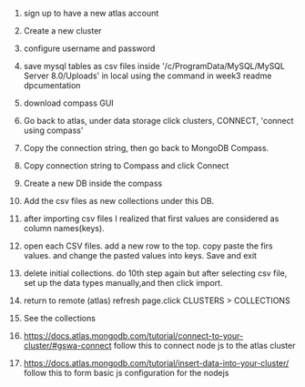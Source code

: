 1. sign up to have a new atlas account
2. Create a new cluster
3. configure username and password
4. save mysql tables as csv files inside '/c/ProgramData/MySQL/MySQL Server 8.0/Uploads' in local using the command in week3 readme dpcumentation
5. download compass GUI
6. Go back to atlas, under data storage click clusters, CONNECT, 'connect using compass'
7. Copy the connection string, then go back to  MongoDB Compass. 
8. Copy connection string to Compass and click Connect
9. Create a new DB inside the compass
10. Add the csv files as new collections under this DB.
11. after importing csv files I realized that first values are considered as column names(keys).
12. open each CSV files. add a new row to the top. copy paste the firs values. and change the pasted values into keys. Save and exit
13. delete initial collections. do 10th step again but after selecting csv file, set up the data types manually,and then click import. 
14. return to remote (atlas) refresh page.click CLUSTERS > COLLECTIONS
15. See the collections
16. https://docs.atlas.mongodb.com/tutorial/connect-to-your-cluster/#gswa-connect follow this to connect node js to the atlas cluster

17. https://docs.atlas.mongodb.com/tutorial/insert-data-into-your-cluster/  follow this to form basic js configuration for the nodejs 

